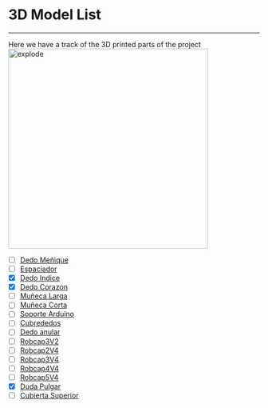 # 3D Model List

---

Here we have a track of the 3D printed parts of the project
<img width=400px src="Doc/images/Explode.png" alt="explode"></a>
- [ ] [Dedo Meñique](3D_model/Auriculaire3.stl)
- [ ] [Espaciador](3D_model/Bolt_entretorise7.stl)
- [x] [Dedo Indice](3D_model/Index3.stl)
- [x] [Dedo Corazon](3D_model/Majeure3.stl)
- [ ] [Muñeca Larga](3D_model/WristlargeV4.stl)
- [ ] [Muñeca Corta](3D_model/WristsmallV4.stl)
- [ ] [Soporte Arduino](3D_model/arduinosupport.stl)
- [ ] [Cubrededos](3D_model/coverfinger1.stl)
- [ ] [Dedo anular](3D_model/ringfinger3.stl)
- [ ] [Robcap3V2](3D_model/robcap3V2.stl)
- [ ] [Robcap2V4](3D_model/robcap2V4.stl)
- [ ] [Robcap3V4](3D_model/robcap3V4.stl)
- [ ] [Robcap4V4](3D_model/robcap4V4.stl)
- [ ] [Robcap5V4](3D_model/robcap5V4.stl)
- [x] [Duda Pulgar](3D_model/thumb5.stl)
- [ ] [Cubierta Superior](3D_model/topsurface6.stl)